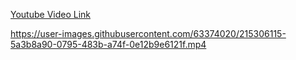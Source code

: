 [Youtube Video Link](https://www.youtube.com/watch?v=J5wFvPGxP4I)


https://user-images.githubusercontent.com/63374020/215306115-5a3b8a90-0795-483b-a74f-0e12b9e6121f.mp4


